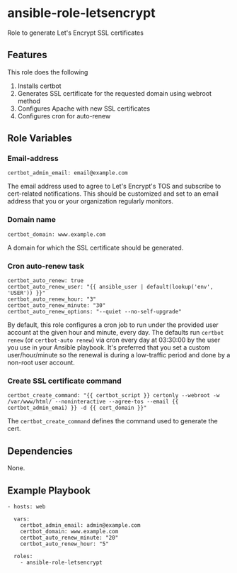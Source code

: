 # ansible-role-letsencrypt
Role to generate Let's Encrypt SSL certificates

## Features

This role does the following 

1. Installs certbot 
2. Generates SSL certificate for the requested domain using webroot method
3. Configures Apache with new SSL certificates
4. Configures cron for auto-renew


## Role Variables

### Email-address

    certbot_admin_email: email@example.com

The email address used to agree to Let's Encrypt's TOS and subscribe to cert-related notifications. 
This should be customized and set to an email address that you or your organization regularly monitors.

### Domain name

    certbot_domain: www.example.com
    
A domain for which the SSL certificate should be generated.

### Cron auto-renew task

    certbot_auto_renew: true
    certbot_auto_renew_user: "{{ ansible_user | default(lookup('env', 'USER')) }}"
    certbot_auto_renew_hour: "3"
    certbot_auto_renew_minute: "30"
    certbot_auto_renew_options: "--quiet --no-self-upgrade"

By default, this role configures a cron job to run under the provided user account at the given hour and minute, every day. 
The defaults run `certbot renew` (or `certbot-auto renew`) via cron every day at 03:30:00 by the user you use in your Ansible playbook. 
It's preferred that you set a custom user/hour/minute so the renewal is during a low-traffic period and done by a non-root user account.

### Create SSL certificate command

    certbot_create_command: "{{ certbot_script }} certonly --webroot -w /var/www/html/ --noninteractive --agree-tos --email {{ certbot_admin_emai) }} -d {{ cert_domain }}"

The `certbot_create_command` defines the command used to generate the cert.


## Dependencies

None.

## Example Playbook

    - hosts: web
    
      vars:
        certbot_admin_email: admin@example.com
        certbot_domain: www.example.com
        certbot_auto_renew_minute: "20"
        certbot_auto_renew_hour: "5"
    
      roles:
        - ansible-role-letsencrypt

